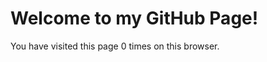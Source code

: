 <!DOCTYPE html>
<html>
<head>
  <title>Local Visit Counter</title>
</head>
<body>
  <h1>Welcome to my GitHub Page!</h1>
  <p>You have visited this page <span id="count">0</span> times on this browser.</p>

  <script>
    let visits = localStorage.getItem('visitCount') || 0;
    visits = Number(visits) + 1;
    localStorage.setItem('visitCount', visits);
    document.getElementById('count').textContent = visits;
  </script>
</body>
</html>
